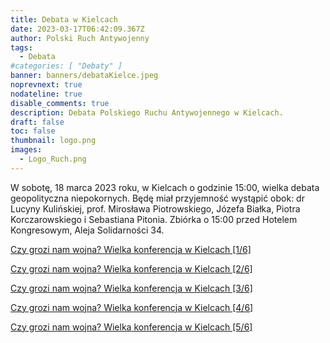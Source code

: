 ```yaml
---
title: Debata w Kielcach
date: 2023-03-17T06:42:09.367Z
author: Polski Ruch Antywojenny
tags:
  - Debata
#categories: [ "Debaty" ]
banner: banners/debataKielce.jpeg
noprevnext: true
nodateline: true
disable_comments: true
description: Debata Polskiego Ruchu Antywojennego w Kielcach.
draft: false
toc: false
thumbnail: logo.png
images:
  - Logo_Ruch.png
---
```


W sobotę, 18 marca 2023 roku, w Kielcach o godzinie 15:00, wielka debata geopolityczna niepokornych. Będę miał przyjemność wystąpić obok: dr Lucyny Kulińskiej, prof. Mirosława Piotrowskiego, Józefa Białka, Piotra Korczarowskiego i Sebastiana Pitonia. Zbiórka o 15:00 przed Hotelem Kongresowym, Aleja Solidarności 34.

[Czy grozi nam wojna? Wielka konferencja w Kielcach [1/6]](https://www.youtube.com/watch?v=tQMwfJ_-KWE "Czy grozi nam wojna? Wielka konferencja w Kielcach [1/6]")

[Czy grozi nam wojna? Wielka konferencja w Kielcach [2/6]](https://www.youtube.com/watch?v=4iCzgZ98NtQ "Czy grozi nam wojna? Wielka konferencja w Kielcach [2/6]")

[Czy grozi nam wojna? Wielka konferencja w Kielcach [3/6]](https://www.youtube.com/watch?v=KgMXF0FU6Jw "Czy grozi nam wojna? Wielka konferencja w Kielcach [3/6]")

[Czy grozi nam wojna? Wielka konferencja w Kielcach [4/6]](https://www.youtube.com/watch?v=13lwYpm-uno "Czy grozi nam wojna? Wielka konferencja w Kielcach [4/6]")

[Czy grozi nam wojna? Wielka konferencja w Kielcach [5/6]](https://www.youtube.com/watch?v=_7PMONnDBLE "Czy grozi nam wojna? Wielka konferencja w Kielcach [5/6]")
